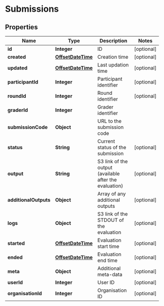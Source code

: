 
# Submissions

## Properties
Name | Type | Description | Notes
------------ | ------------- | ------------- | -------------
**id** | **Integer** | ID |  [optional]
**created** | [**OffsetDateTime**](OffsetDateTime.md) | Creation time |  [optional]
**updated** | [**OffsetDateTime**](OffsetDateTime.md) | Last updation time |  [optional]
**participantId** | **Integer** | Participant identifier |  [optional]
**roundId** | **Integer** | Round identifier |  [optional]
**graderId** | **Integer** | Grader identifier | 
**submissionCode** | **Object** | URL to the submission code | 
**status** | **String** | Current status of the submission |  [optional]
**output** | **String** | S3 link of the output (available after the evaluation) |  [optional]
**additionalOutputs** | **Object** | Array of any additional outputs |  [optional]
**logs** | **Object** | S3 link of the STDOUT of the evaluation |  [optional]
**started** | [**OffsetDateTime**](OffsetDateTime.md) | Evaluation start time |  [optional]
**ended** | [**OffsetDateTime**](OffsetDateTime.md) | Evaluation end time |  [optional]
**meta** | **Object** | Additional meta-data |  [optional]
**userId** | **Integer** | User ID |  [optional]
**organisationId** | **Integer** | Organisation ID |  [optional]



